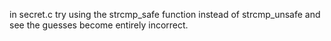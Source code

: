 in secret.c try using the strcmp_safe function instead of strcmp_unsafe and see the guesses become entirely incorrect.
